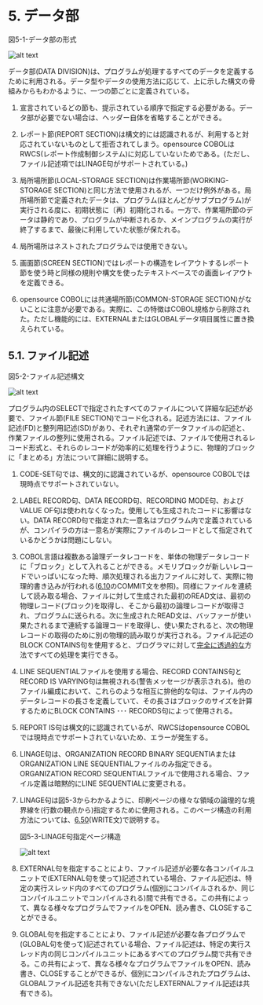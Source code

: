# 5. データ部

図5-1-データ部の形式

![alt text](Image/5-1.png)

データ部(DATA DIVISION)は、プログラムが処理するすべてのデータを定義するために利用される。データ型やデータの使用方法に応じて、上に示した構文の骨組みからもわかるように、一つの節ごとに定義されている。

1. 宣言されているどの節も、提示されている順序で指定する必要がある。データ部が必要でない場合は、ヘッダー自体を省略することができる。

2. レポート節(REPORT SECTION)は構文的には認識されるが、利用すると対応されていないものとして拒否されてしまう。opensource COBOLはRWCS(レポート作成制御システム)に対応していないためである。(ただし、ファイル記述項ではLINAGE句がサポートされている。)

3. 局所場所節(LOCAL-STORAGE SECTION)は作業場所節(WORKING-STORAGE SECTION)と同じ方法で使用されるが、一つだけ例外がある。局所場所節で定義されたデータは、プログラム(ほとんどがサブプログラム)が実行される度に、初期状態に〔再〕初期化される。一方で、作業場所節のデータは静的であり、プログラムが中断されるか、メインプログラムの実行が終了するまで、最後に利用していた状態が保たれる。

4. 局所場所はネストされたプログラムでは使用できない。

5. 画面節(SCREEN SECTION)ではレポートの構造をレイアウトするレポート節を使う時と同様の規則や構文を使ったテキストベースでの画面レイアウトを定義できる。

6. opensource COBOLには共通場所節(COMMON-STORAGE SECTION)がないことに注意が必要である。実際に、この特徴はCOBOL規格から削除された。ただし機能的には、EXTERNALまたはGLOBALデータ項目属性に置き換えられている。

## 5.1. ファイル記述

図5-2-ファイル記述構文

![alt text](Image/5-2.png)

プログラム内のSELECTで指定されたすべてのファイルについて詳細な記述が必要で、ファイル節(FILE SECTION)でコード化される。記述方法には、ファイル記述(FD)と整列用記述(SD)があり、それぞれ通常のデータファイルの記述と、作業ファイルの整列に使用される。ファイル記述では、ファイルで使用されるレコード形式と、それらのレコードが効率的に処理を行うように、物理的ブロックに「まとめる」方法について詳細に説明する。

1. CODE-SET句では、構文的に認識されているが、opensource COBOLでは現時点でサポートされていない。

2. LABEL RECORD句、DATA RECORD句、RECORDING MODE句、およびVALUE OF句は使われなくなった。使用しても生成されたコードに影響はない。DATA RECORD句で指定された一意名はプログラム内で定義されているが、コンパイラの方は一意名が実際にファイルのレコードとして指定されているかどうかは問題にしない。

3. COBOL言語は複数ある論理データレコードを、単体の物理データレコードに「ブロック」として入れることができる。メモリブロックが新しいレコードでいっぱいになった時、順次処理される出力ファイルに対して、実際に物理的書き込みが行われる([6.10](6-10.md)のCOMMIT文を参照)。同様にファイルを連続して読み取る場合、ファイルに対して生成された最初のREAD文は、最初の物理レコード(ブロック)を取得し、そこから最初の論理レコードが取得され、プログラムに送られる。次に生成されたREAD文は、バッファーが使い果たされるまで連続する論理コードを取得し、使い果たされると、次の物理レコードの取得のために別の物理的読み取りが実行される。ファイル記述のBLOCK CONTAINS句を使用すると、プログラマに対して<u>完全に透過的な</u>方法ですべての処理を実行できる。

4. LINE SEQUENTIALファイルを使用する場合、RECORD CONTAINS句とRECORD IS VARYING句は無視される(警告メッセージが表示される)。他のファイル編成において、これらのような相互に排他的な句は、ファイル内のデータレコードの長さを定義していて、その長さはブロックのサイズを計算するためにBLOCK CONTAINS ･･･ RECORDS句によって使用される。

5. REPORT IS句は構文的に認識されているが、RWCSはopensource COBOLでは現時点でサポートされていないため、エラーが発生する。

6. LINAGE句は、ORGANIZATION RECORD BINARY SEQUENTIAまたはORGANIZATION LINE SEQUENTIALファイルのみ指定できる。ORGANIZATION RECORD SEQUENTIALファイルで使用される場合、ファイル定義は暗黙的にLINE SEQUENTIALに変更される。

7. LINAGE句は図5-3からわかるように、印刷ページの様々な領域の論理的な境界線を(行数の観点から)指定するために使用される。このページ構造の利用方法については、[6.50](6-50.md)(WRITE文)で説明する。

    図5-3-LINAGE句指定ページ構造

    ![alt text](Image/5-3.png)

8. EXTERNAL句を指定することにより、ファイル記述が必要な各コンパイルユニットで(EXTERNAL句を使って)記述されている場合、ファイル記述は、特定の実行スレッド内のすべてのプログラム(個別にコンパイルされるか、同じコンパイルユニットでコンパイルされる)間で共有できる。この共有によって、異なる様々なプログラムでファイルをOPEN、読み書き、CLOSEすることができる。

9. GLOBAL句を指定することにより、ファイル記述が必要な各プログラムで(GLOBAL句を使って)記述されている場合、ファイル記述は、特定の実行スレッド内の同じコンパイルユニットにあるすべてのプログラム間で共有できる。この共有によって、異なる様々なプログラムでファイルをOPEN、読み書き、CLOSEすることができるが、個別にコンパイルされたプログラムは、GLOBALファイル記述を共有できない(ただしEXTERNALファイル記述は共有できる)。

